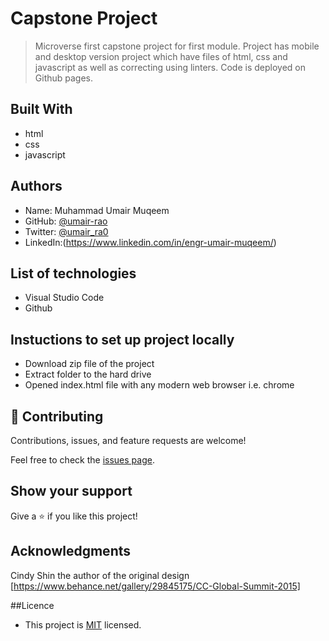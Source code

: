 # Capstone Project

> Microverse first capstone project for first module. Project has mobile and desktop version project which have files of html, css and javascript as well as correcting using linters. Code is deployed on Github pages.


## Built With

- html
- css
- javascript

## Authors

- Name: Muhammad Umair Muqeem
- GitHub: [@umair-rao](https://github.com/umair-rao)
- Twitter: [@umair_ra0](https://twitter.com/umair_ra0)
- LinkedIn:(https://www.linkedin.com/in/engr-umair-muqeem/)


## List of technologies

 - Visual Studio Code
 - Github
 
## Instuctions to set up project locally
 - Download zip file of the project
 - Extract folder to the hard drive
 - Opened index.html file with any modern web browser i.e. chrome

## 🤝 Contributing

Contributions, issues, and feature requests are welcome!

Feel free to check the [issues page](../../issues/).

## Show your support

Give a ⭐️ if you like this project!

## Acknowledgments

Cindy Shin the author of the original design [https://www.behance.net/gallery/29845175/CC-Global-Summit-2015]

##Licence
 - This project is [MIT](./license) licensed.
